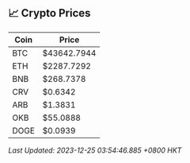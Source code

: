 ## 📈 Crypto Prices

| Coin | Price |
| ---- | ----- |
| BTC | $43642.7944 |
| ETH | $2287.7292 |
| BNB | $268.7378 |
| CRV | $0.6342 |
| ARB | $1.3831 |
| OKB | $55.0888 |
| DOGE | $0.0939 |

_Last Updated: 2023-12-25 03:54:46.885 +0800 HKT_